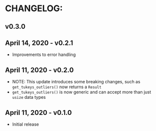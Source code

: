 # CHANGELOG:

## v0.3.0

## April 14, 2020 - v0.2.1

- Improvements to error handling

## April 11, 2020 - v0.2.0

- NOTE: This update introduces some breaking changes, such as
  `get_tukeys_outliers()` now returns a `Result`
- `get_tukeys_outliers()` is now generic and can accept more than just `usize`
  data types

## April 11, 2020 - v0.1.0

- Initial release

